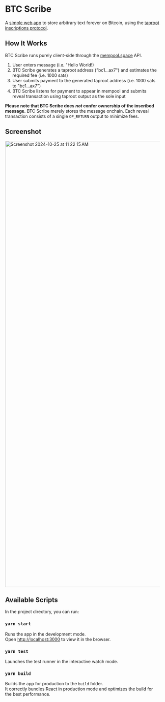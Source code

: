 # BTC Scribe

A [simple web app](https://btcscribe.org) to store arbitrary text forever on Bitcoin, using the [taproot inscriptions protocol](https://docs.ordinals.com/inscriptions.html).

## How It Works
BTC Scribe runs purely client-side through the [mempool.space](https://mempool.space) API.

1) User enters message (i.e. "Hello World!)
2) BTC Scribe generates a taproot address ("bc1...ax7") and estimates the required fee (i.e. 1000 sats)
3) User submits payment to the generated taproot address (i.e. 1000 sats to "bc1...ax7")
4) BTC Scribe listens for payment to appear in mempool and submits reveal transaction using taproot output as the sole input

**Please note that BTC Scribe does _not_ confer ownership of the inscribed message.** BTC Scribe merely stores the message onchain. Each reveal transaction consists of a single `OP_RETURN` output to minimize fees.

## Screenshot

<img width="1450" alt="Screenshot 2024-10-25 at 11 22 15 AM" src="https://github.com/user-attachments/assets/5a4a7662-c35d-4aa2-9658-c5642949b1ac">


## Available Scripts

In the project directory, you can run:

### `yarn start`

Runs the app in the development mode.<br />
Open [http://localhost:3000](http://localhost:3000) to view it in the browser.

### `yarn test`

Launches the test runner in the interactive watch mode.<br />

### `yarn build`

Builds the app for production to the `build` folder.<br />
It correctly bundles React in production mode and optimizes the build for the best performance.
